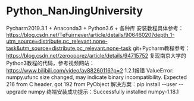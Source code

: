 # Python_NanJingUniversity
Pycharm2019.3.1 + Anaconda3 + Python3.6 + 各种库
安装教程具体参考： https://blog.csdn.net/TeFuirnever/article/details/90646020?depth_1-utm_source=distribute.pc_relevant.none-task&utm_source=distribute.pc_relevant.none-task
git+Pycharm教程参考：  https://blog.csdn.net/zeroooorez/article/details/94715752
复现南京大学的Python3教程的代码，参考视频网站：https://www.bilibili.com/video/av88260116?p=2
1.2.1报错
    ValueError: numpy.ufunc size changed, may indicate binary incompatibility. Expected 216 from C header, got 192 from PyObject
    解决方案：pip install --user --upgrade numpy
    终端安装成功提示：Successfully installed numpy-1.18.1
